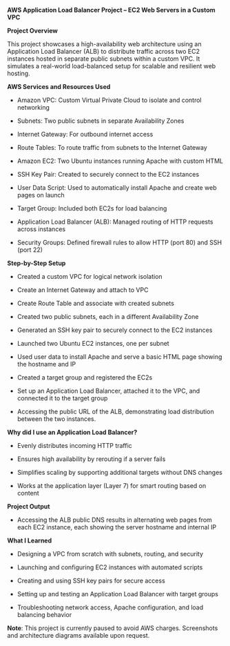 **AWS Application Load Balancer Project – EC2 Web Servers in a Custom VPC**

**Project Overview**

This project showcases a high-availability web architecture using an Application Load Balancer (ALB) to distribute traffic across two EC2 instances hosted in separate public subnets within a custom VPC. It simulates a real-world load-balanced setup for scalable and resilient web hosting.

**AWS Services and Resources Used**

- Amazon VPC: Custom Virtual Private Cloud to isolate and control networking

- Subnets: Two public subnets in separate Availability Zones

- Internet Gateway: For outbound internet access

- Route Tables: To route traffic from subnets to the Internet Gateway

- Amazon EC2: Two Ubuntu instances running Apache with custom HTML

- SSH Key Pair: Created to securely connect to the EC2 instances

- User Data Script: Used to automatically install Apache and create web pages on launch

- Target Group: Included both EC2s for load balancing

- Application Load Balancer (ALB): Managed routing of HTTP requests across instances

- Security Groups: Defined firewall rules to allow HTTP (port 80) and SSH (port 22)

**Step-by-Step Setup**

- Created a custom VPC for logical network isolation

- Create an Internet Gateway and attach to VPC
  
- Create Route Table and associate with created subnets

- Created two public subnets, each in a different Availability Zone

- Generated an SSH key pair to securely connect to the EC2 instances

- Launched two Ubuntu EC2 instances, one per subnet

- Used user data to install Apache and serve a basic HTML page showing the hostname and IP

- Created a target group and registered the EC2s

- Set up an Application Load Balancer, attached it to the VPC, and connected it to the target group

-  Accessing the public URL of the ALB, demonstrating load distribution between the two instances.


**Why did I use an Application Load Balancer?**

- Evenly distributes incoming HTTP traffic

- Ensures high availability by rerouting if a server fails

- Simplifies scaling by supporting additional targets without DNS changes

- Works at the application layer (Layer 7) for smart routing based on content

 **Project Output**
- Accessing the ALB public DNS results in alternating web pages from each EC2 instance, each showing the server hostname and internal IP

**What I Learned**

- Designing a VPC from scratch with subnets, routing, and security

- Launching and configuring EC2 instances with automated scripts

- Creating and using SSH key pairs for secure access

- Setting up and testing an Application Load Balancer with target groups

- Troubleshooting network access, Apache configuration, and load balancing behavior

**Note**: This project is currently paused to avoid AWS charges. Screenshots and architecture diagrams available upon request.
